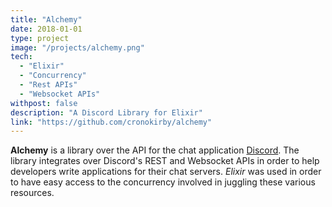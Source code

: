 ```yaml
---
title: "Alchemy"
date: 2018-01-01
type: project
image: "/projects/alchemy.png"
tech:
  - "Elixir"
  - "Concurrency"
  - "Rest APIs"
  - "Websocket APIs"
withpost: false
description: "A Discord Library for Elixir"
link: "https://github.com/cronokirby/alchemy"
---
```


**Alchemy** is a library over the API for the chat application
[Discord](http://discordapp.com/). The library integrates over Discord's REST
and Websocket APIs in order to help developers write applications for their chat
servers. *Elixir* was used in order to have easy access to the concurrency involved
in juggling these various resources.
<!--more-->